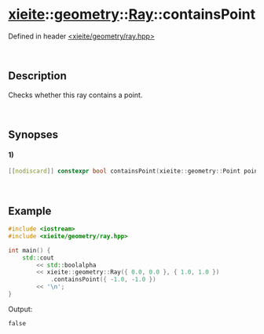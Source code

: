 # [xieite](../../../../../xieite.md)\:\:[geometry](../../../../../geometry.md)\:\:[Ray](../../../ray.md)\:\:containsPoint
Defined in header [<xieite/geometry/ray.hpp>](../../../../../../include/xieite/geometry/ray.hpp)

&nbsp;

## Description
Checks whether this ray contains a point.

&nbsp;

## Synopses
#### 1)
```cpp
[[nodiscard]] constexpr bool containsPoint(xieite::geometry::Point point) const noexcept;
```

&nbsp;

## Example
```cpp
#include <iostream>
#include <xieite/geometry/ray.hpp>

int main() {
    std::cout
        << std::boolalpha
        << xieite::geometry::Ray({ 0.0, 0.0 }, { 1.0, 1.0 })
            .containsPoint({ -1.0, -1.0 })
        << '\n';
}
```
Output:
```
false
```

